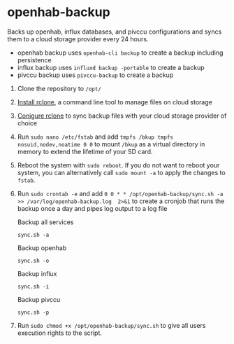 # openhab-backup
Backs up openhab, influx databases, and pivccu configurations and syncs them to a cloud storage provider every 24 hours.

- openhab backup uses `openhab-cli backup` to create a backup including persistence
- influx backup uses `influxd backup -portable` to create a backup
- pivccu backup uses `pivccu-backup` to create a backup

1. Clone the repository to `/opt/`
2. [Install rclone](https://rclone.org/install/), a command line tool to manage files on cloud storage
3. [Conigure rclone](https://rclone.org/docs/) to sync backup files with your cloud storage provider of choice
4. Run `sudo nano /etc/fstab` and add `tmpfs /bkup tmpfs nosuid,nodev,noatime 0 0` to mount `/bkup` as a virtual directory in memory to extend the lifetime of your SD card.
6. Reboot the system with `sudo reboot`. If you do not want to reboot your system, you can alternatively call `sudo mount -a` to apply the changes to `fstab`.
7. Run `sudo crontab -e` and add `0 0 * * /opt/openhab-backup/sync.sh -a >> /var/log/openhab-backup.log  2>&1` to create a cronjob that runs the backup once a day and pipes log output to a log file

   Backup all services
   ```
   sync.sh -a
   ```
   
   Backup openhab
   ```
   sync.sh -o
   ```

   Backup influx
   ```
   sync.sh -i
   ```

   Backup pivccu
   ```
   sync.sh -p
   ```

9. Run `sudo chmod +x /opt/openhab-backup/sync.sh` to give all users execution rights to the script.
